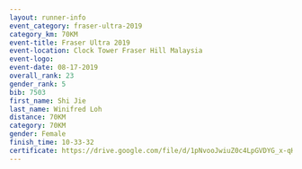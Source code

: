 ```yaml
---
layout: runner-info 
event_category: fraser-ultra-2019 
category_km: 70KM 
event-title: Fraser Ultra 2019 
event-location: Clock Tower Fraser Hill Malaysia 
event-logo: 
event-date: 08-17-2019 
overall_rank: 23
gender_rank: 5
bib: 7503
first_name: Shi Jie
last_name: Winifred Loh
distance: 70KM
category: 70KM
gender: Female
finish_time: 10-33-32
certificate: https://drive.google.com/file/d/1pNvooJwiuZ0c4LpGVDYG_x-qHXHZy4aR/view?usp=sharing
---
```

